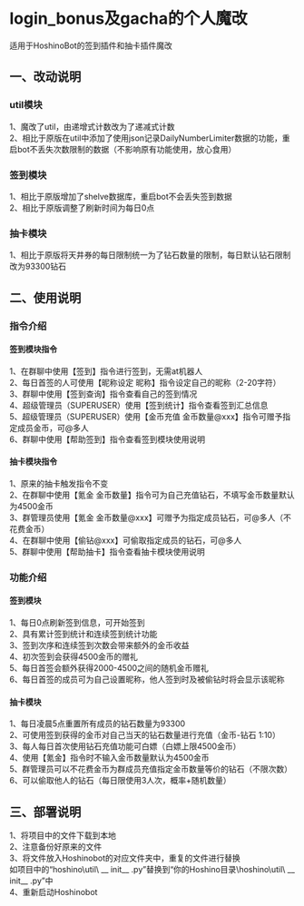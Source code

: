 # login_bonus及gacha的个人魔改

适用于HoshinoBot的签到插件和抽卡插件魔改  

## 一、改动说明

### util模块

1、魔改了util，由递增式计数改为了递减式计数  
2、相比于原版在util中添加了使用json记录DailyNumberLimiter数据的功能，重启bot不丢失次数限制的数据（不影响原有功能使用，放心食用）  

### 签到模块

1、相比于原版增加了shelve数据库，重启bot不会丢失签到数据  
2、相比于原版调整了刷新时间为每日0点  

### 抽卡模块

1、相比于原版将天井券的每日限制统一为了钻石数量的限制，每日默认钻石限制改为93300钻石  

## 二、使用说明

### 指令介绍

#### 签到模块指令

1、在群聊中使用【签到】指令进行签到，无需at机器人  
2、每日首签的人可使用【昵称设定 昵称】指令设定自己的昵称（2-20字符）  
3、群聊中使用【签到查询】指令查看自己的签到情况  
4、超级管理员（SUPERUSER）使用【签到统计】指令查看签到汇总信息  
5、超级管理员（SUPERUSER）使用【金币充值 金币数量@xxx】指令可赠予指定成员金币，可@多人  
6、群聊中使用【帮助签到】指令查看签到模块使用说明  

#### 抽卡模块指令

1、原来的抽卡触发指令不变  
2、在群聊中使用【氪金 金币数量】指令可为自己充值钻石，不填写金币数量默认为4500金币  
3、群管理员使用【氪金 金币数量@xxx】可赠予为指定成员钻石，可@多人（不花费金币）  
4、在群聊中使用【偷钻@xxx】可偷取指定成员的钻石，可@多人  
5、群聊中使用【帮助抽卡】指令查看抽卡模块使用说明  

### 功能介绍

#### 签到模块

1、每日0点刷新签到信息，可开始签到  
2、具有累计签到统计和连续签到统计功能  
3、签到次序和连续签到次数会带来额外的金币收益  
4、初次签到会获得4500金币的赠礼  
5、每日首签会额外获得2000-4500之间的随机金币赠礼  
6、每日首签的成员可为自己设置昵称，他人签到时及被偷钻时将会显示该昵称  

#### 抽卡模块

1、每日凌晨5点重置所有成员的钻石数量为93300  
2、可使用签到获得的金币对自己当天的钻石数量进行充值（金币-钻石 1:10）  
3、每人每日首次使用钻石充值功能可白嫖（白嫖上限4500金币）  
4、使用【氪金】指令时不输入金币数量默认为4500金币  
5、群管理员可以不花费金币为群成员充值指定金币数量等价的钻石（不限次数）  
6、可以偷取他人的钻石（每日限使用3人次，概率+随机数量）  

## 三、部署说明

1、将项目中的文件下载到本地  
2、注意备份好原来的文件  
3、将文件放入Hoshinobot的对应文件夹中，重复的文件进行替换  
如项目中的“hoshino\util\ __ init__ .py”替换到“你的Hoshino目录\hoshino\util\ __ init__ .py”中  
4、重新启动Hoshinobot  

